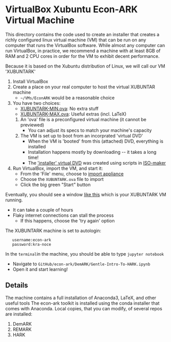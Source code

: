# VirtualBox Xubuntu Econ-ARK Virtual Machine

This directory contains the code used to create an installer that creates a richly configured linux virtual machine (VM) that can be run on any computer that runs the VirtualBox software.  While almost any computer can run VirtualBox, in practice, we recommend a machine with at least 8GB of RAM and 2 CPU cores in order for the VM to exhibit decent performance.

Because it is based on the Xubuntu distribution of Linux, we will call
our VM 'XUBUNTARK'

1. Install VirtualBox
1. Create a place on your real computer to host the virtual XUBUNTAR machine
   * `~/VMs/EconARK` would be a reasonable choice
1. You have two choices:
   * [XUBUNTARK-MIN.ova](https://drive.google.com/open?id=1nU8CE1PtcIljDeaukMWC9efm-Fr3iVKm): No extra stuff
   * [XUBUNTARK-MAX.ova](https://drive.google.com/open?id=1zcur9_-DY-aS48d7onsijJQjyrJqM29B): Useful extras (incl. LaTeX)
   1. An 'ova' file is a preconfigured virtual machine (it cannot be previewed)
      * You can adjust its specs to match your machine's capacity
   1. The VM is set up to boot from an incorprated 'virtual DVD'
      * When the VM is 'booted' from this (attached) DVD, everything is installed
	  * Installation happens mostly by downloading -- it takes a long time!
	  * The ['installer' virtual DVD](https://drive.google.com/file/d/1ulAeYjpQsrF14w9aD_xvZs4NBCBHxA4i/view?usp=sharing) was created using scripts in [ISO-maker](./ISO-maker)
1. Run VirtualBox, import the VM, and start it:
   * From the 'File' menu, choose to [import appliance](./Import-Appliance.png)
   * Choose the `XUBUNTARK.ova` file to import
   * Click the big green "Start" button

Eventually, you should see a window [like this](./XUBUNTARK-At-Startup.png) which is your XUBUNTARK VM running.
   * It can take a couple of hours
   * Flaky internet connections can stall the process
      * If this happens, choose the 'try again' option

The XUBUNTARK machine is set to autologin:
```
   username:econ-ark
   password:kra-noce
```
In the `terminal`in the machine, you should be able to type `jupyter notebook`
   * Navigate to `GitHub/econ-ark/DemARK/Gentle-Intro-To-HARK.ipynb`
   * Open it and start learning!

## Details

The machine contains a full installation of Anaconda3, LaTeX, and other useful tools
The econ-ark toolkit is installed using the conda installer that comes with Anaconda.
Local copies, that you can modify, of several repos are installed:

1. DemARK
1. REMARK
1. HARK

